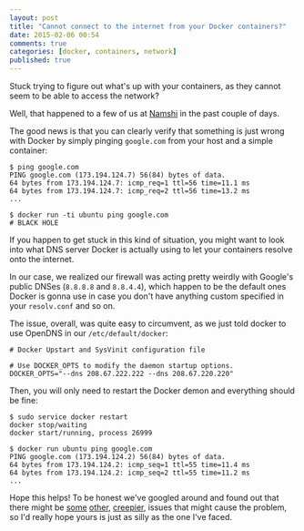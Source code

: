 ```yaml
---
layout: post
title: "Cannot connect to the internet from your Docker containers?"
date: 2015-02-06 00:54
comments: true
categories: [docker, containers, network]
published: true
---
```


Stuck trying to figure out what's up with
your containers, as they cannot seem to be
able to access the network?

<!-- more -->

Well, that happened to a few of us at
[Namshi](http://tech.namshi.com) in the
past couple of days.

The good news is that you can clearly verify
that something is just wrong with Docker by
simply pinging `google.com` from your host
and a simple container:

```
$ ping google.com
PING google.com (173.194.124.7) 56(84) bytes of data.
64 bytes from 173.194.124.7: icmp_req=1 ttl=56 time=11.1 ms
64 bytes from 173.194.124.7: icmp_req=2 ttl=56 time=13.2 ms
...

$ docker run -ti ubuntu ping google.com
# BLACK HOLE
```

If you happen to get stuck in this kind of
situation, you might want to look into what
DNS server Docker is actually using to let
your containers resolve onto the internet.

In our case, we realized our firewall was
acting pretty weirdly with Google's public
DNSes (`8.8.8.8` and `8.8.4.4`), which happen
to be the default ones Docker is gonna use in
case you don't have anything custom specified
in your `resolv.conf` and so on.

The issue, overall, was quite easy to circumvent,
as we just told docker to use OpenDNS in our
`/etc/default/docker`:

```
# Docker Upstart and SysVinit configuration file

# Use DOCKER_OPTS to modify the daemon startup options.
DOCKER_OPTS="--dns 208.67.222.222 --dns 208.67.220.220"
```

Then, you will only need to restart the Docker
demon and everything should be fine:

```
$ sudo service docker restart  
docker stop/waiting
docker start/running, process 26999

$ docker run ubuntu ping google.com   
PING google.com (173.194.124.2) 56(84) bytes of data.
64 bytes from 173.194.124.2: icmp_seq=1 ttl=55 time=11.4 ms
64 bytes from 173.194.124.2: icmp_seq=2 ttl=55 time=11.2 ms
...
```

Hope this helps! To be honest we've googled
around and found out that there might be [some](https://github.com/docker/docker/issues/490)
[other](http://stackoverflow.com/questions/23810845/i-cant-get-docker-containers-to-access-the-internet),
[creepier](https://github.com/docker/docker/issues/866#issuecomment-19218300),
issues that might cause the problem, so I'd
really hope yours is just as silly as the one
I've faced.

